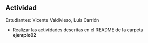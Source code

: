 ## Actividad

Estudiantes: Vicente Valdivieso, Luis Carrión

* Realizar las actividades descritas en el README de la carpeta **ejemplo02**
